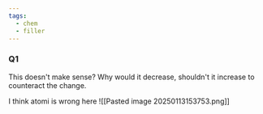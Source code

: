 ```yaml
---
tags:
  - chem
  - filler
---
```

### Q1
This doesn't make sense? Why would it decrease, shouldn't it increase to counteract the change. 

I think atomi is wrong here
![[Pasted image 20250113153753.png]]